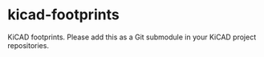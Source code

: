 # kicad-footprints
KiCAD footprints. Please add this as a Git submodule in your KiCAD project repositories.
